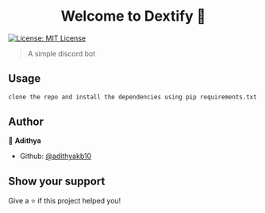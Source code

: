 <h1 align="center">Welcome to Dextify 👋</h1>
<p>
  <a href="#" target="_blank">
    <img alt="License: MIT License" src="https://img.shields.io/badge/License-MIT License-yellow.svg" />
  </a>
</p>

> A simple discord bot

## Usage

```sh
clone the repo and install the dependencies using pip requirements.txt
```

## Author

👤 **Adithya**

* Github: [@adithyakb10](https://github.com/adithyakb10)

## Show your support

Give a ⭐️ if this project helped you!
